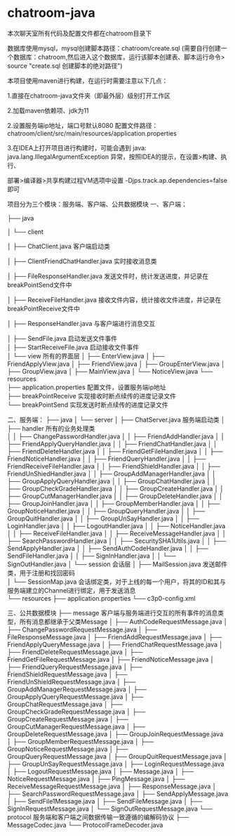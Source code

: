 # chatroom-java

本次聊天室所有代码及配置文件都在chatroom目录下

数据库使用mysql，mysql创建脚本路径：chatroom/create.sql (需要自行创建一个数据库：chatroom,然后进入这个数据库，运行该脚本创建表、脚本运行命令> source "create.sql 创建脚本的绝对路径")



本项目使用maven进行构建，在运行时需要注意以下几点：

1.直接在chatroom-java文件夹（即最外层）级别打开工作区

2.加载maven依赖项、jdk为11

2.设置服务端ip地址，端口号默认8080 配置文件路径：chatroom/client/src/main/resources/application.properties

3.在IDEA上打开项目进行构建时，可能会遇到 java: java.lang.IllegalArgumentException 异常，按照IDEA的提示，在设置>构建、执行、

部署>编译器>共享构建过程VM选项中设置  -Djps.track.ap.dependencies=false 即可



项目分为三个模块：服务端、客户端、公共数据模块
一、客户端：

├── java

│   └── client

│       ├── ChatClient.java   客户端启动类    

│       ├── ClientFriendChatHandler.java    实时接收消息类  

│       ├── FileResponseHandler.java        发送文件时，统计发送进度，并记录在breakPointSend文件中      

│       ├── ReceiveFileHandler.java         接收文件内容，统计接收文件进度，并记录在breakPointReceive文件中  

│       ├── ResponseHandler.java            与客户端进行消息交互 

│       ├── SendFile.java                   启动发送文件事件  
│       ├── StartReceiveFile.java           启动接收文件事件  
│       └── view      所有的界面层
│           ├── EnterView.java
│           ├── FriendApplyView.java
│           ├── FriendView.java
│           ├── GroupEnterView.java
│           ├── GroupView.java
│           ├── MainView.java
│           └── NoticeView.java
└── resources  
    ├── application.properties            配置文件，设置服务端ip地址  
    ├── breakPointReceive                 实现接收时断点续传的进度记录文件  
    └── breakPointSend                    实现发送时断点续传的进度记录文件  

二、服务端：
├── java
│   └── server
│       ├── ChatServer.java         服务端启动类 
│       ├── handler                 所有的业务处理类  
│       │   ├── ChangePasswordHandler.java
│       │   ├── FriendAddHandler.java
│       │   ├── FriendApplyQueryHandler.java
│       │   ├── FriendChatHandler.java
│       │   ├── FriendDeleteHandler.java
│       │   ├── FriendGetFileHandler.java
│       │   ├── FriendNoticeHandler.java
│       │   ├── FriendQueryHandler.java
│       │   ├── FriendReceiveFileHandler.java
│       │   ├── FriendShieldHandler.java
│       │   ├── FriendUnShiedHandler.java
│       │   ├── GroupAddManagerHandler.java
│       │   ├── GroupApplyQueryHandler.java
│       │   ├── GroupChatHandler.java
│       │   ├── GroupCheckGradeHandler.java
│       │   ├── GroupCreateHandler.java
│       │   ├── GroupCutManagerHandler.java
│       │   ├── GroupDeleteHandler.java
│       │   ├── GroupJoinHandler.java
│       │   ├── GroupMemberHandler.java
│       │   ├── GroupNoticeHandler.java
│       │   ├── GroupQueryHandler.java
│       │   ├── GroupQuitHandler.java
│       │   ├── GroupUnSayHandler.java
│       │   ├── LoginHandler.java
│       │   ├── LogoutHandler.java
│       │   ├── NoticeHandler.java
│       │   ├── ReceiveFileHandler.java
│       │   ├── ReceiveMessageHandler.java
│       │   ├── SearchPasswordHandler.java
│       │   ├── SecuritySHA1Utils.java
│       │   ├── SendApplyHandler.java
│       │   ├── SendAuthCodeHandler.java
│       │   ├── SendFileHandler.java
│       │   ├── SignInHandler.java
│       │   └── SignOutHandler.java
│       └── session     会话层 
│           ├── MailSession.java      发送邮件类，用于注册和找回密码  
│           └── SessionMap.java       会话绑定类，对于上线的每一个用户，将其的ID和其与服务端建立的Channel进行绑定，用于发送消息  
└── resources
    ├── application.properties
    └── c3p0-config.xml

三、公共数据模块
├── message   客户端与服务端进行交互的所有事件的消息类型，所有消息都继承于父类Message 
│   ├── AuthCodeRequestMessage.java
│   ├── ChangePasswordRequestMessage.java
│   ├── FileResponseMessage.java
│   ├── FriendAddRequestMessage.java
│   ├── FriendApplyQueryMessage.java
│   ├── FriendChatRequestMessage.java
│   ├── FriendDeleteRequestMessage.java
│   ├── FriendGetFileRequestMessage.java
│   ├── FriendNoticeMessage.java
│   ├── FriendQueryRequestMessage.java
│   ├── FriendShieldRequestMessage.java
│   ├── FriendUnShieldRequestMessage.java
│   ├── GroupAddManagerRequestMessage.java
│   ├── GroupApplyQueryRequestMessage.java
│   ├── GroupChatRequestMessage.java
│   ├── GroupCheckGradeRequestMessage.java
│   ├── GroupCreateRequestMessage.java
│   ├── GroupCutManagerRequestMessage.java
│   ├── GroupDeleteRequestMessage.java
│   ├── GroupJoinRequestMessage.java
│   ├── GroupMemberRequestMessage.java
│   ├── GroupNoticeRequestMessage.java
│   ├── GroupQueryRequestMessage.java
│   ├── GroupQuitRequestMessage.java
│   ├── GroupUnSayRequestMessage.java
│   ├── LoginRequestMessage.java
│   ├── LogoutRequestMessage.java
│   ├── Message.java
│   ├── NoticeRequestMessage.java
│   ├── PingMessage.java
│   ├── ReceiveMessageRequestMessage.java
│   ├── ResponseMessage.java
│   ├── SearchPasswordRequestMessage.java
│   ├── SendApplyMessage.java
│   ├── SendFile1Message.java
│   ├── SendFileMessage.java
│   ├── SignInRequestMessage.java
│   └── SignOutRequestMessage.java
└── protocol    服务端和客户端之间数据传输一致遵循的编解码协议 
    ├── MessageCodec.java
    └── ProtocolFrameDecoder.java
